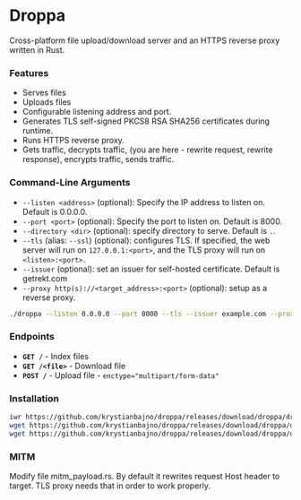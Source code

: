# Droppa
Cross-platform file upload/download server and an HTTPS reverse proxy written in Rust.

### Features
- Serves files
- Uploads files
- Configurable listening address and port.
- Generates TLS self-signed PKCS8 RSA SHA256 certificates during runtime.
- Runs HTTPS reverse proxy.
- Gets traffic, decrypts traffic, (you are here - rewrite request, rewrite response), encrypts traffic, sends traffic.

### Command-Line Arguments

- `--listen <address>` (optional): Specify the IP address to listen on. Default is 0.0.0.0.
- `--port <port>` (optional): Specify the port to listen on. Default is 8000.
- `--directory <dir>` (optional): specify directory to serve. Default is `.`.
- `--tls` (alias: `--ssl`) (optional): configures TLS. If specified, the web server will run on `127.0.0.1:<port>`, and the TLS proxy will run on `<listen>:<port>`.
- `--issuer` (optional): set an issuer for self-hosted certificate. Default is getrekt.com
- `--proxy http(s)://<target_address>:<port>` (optional): setup as a reverse proxy.
```bash
./droppa --listen 0.0.0.0 --port 8000 --tls --issuer example.com --proxy https://31.3.3.7:31337 --directory .
```

### Endpoints

- **`GET /`** - Index files
- **`GET /<file>`** - Download file
- **`POST /`** - Upload file - `enctype="multipart/form-data"`

### Installation
```bash
iwr https://github.com/krystianbajno/droppa/releases/download/droppa/droppa-x86_64-windows.exe -outfile droppa.exe
wget https://github.com/krystianbajno/droppa/releases/download/droppa/droppa-x86_64-linux
wget https://github.com/krystianbajno/droppa/releases/download/droppa/droppa-aarch64-apple-darwin
```

### MITM
Modify file mitm_payload.rs. By default it rewrites request Host header to target. TLS proxy needs that in order to work properly.